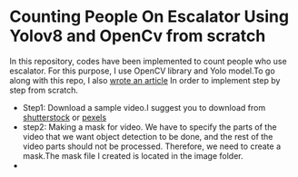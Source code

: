 # Counting People On Escalator Using Yolov8 and OpenCv from scratch

In this repository, codes have been implemented to count people who use escalator. For this purpose, I use OpenCV library and Yolo model.To go along with this repo, I also [wrote an article]() In order to implement step by step
from scratch.
- Step1: Download a sample video.I suggest you to download from [shutterstock](https://www.shutterstock.com/) or [pexels](https://www.pexels.com/)
- step2: Making a mask for video. We have to specify the parts of the video that we want object detection to be done, and the rest of the video parts should not be processed. Therefore, we need to create a mask.The mask file I created is located in the image folder.
- 
